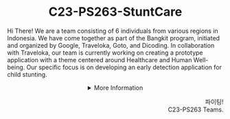 <h1 align="center"> C23-PS263-StuntCare </h1>

Hi There! We are a team consisting of 6 individuals from various regions in Indonesia. We have come together as part of the Bangkit program, initiated and organized by Google, Traveloka, Goto, and Dicoding. In collaboration with Traveloka, our team is currently working on creating a prototype application with a theme centered around Healthcare and Human Well-being. Our specific focus is on developing an early detection application for child stunting.

<details>
   <summary align="center">More Information</summary>

<h2 align="center">StuntCare</h2>
<p align="center"><img src="https://github.com/C23-PS263-STUNT-CARE/design-app/assets/103315957/9520186b-d9c0-46ae-94de-3cb2889bc499" width="200px"></p>

Our stunting detection system is designed to provide early intervention and support for children at risk. By analyzing the seven key features, we can assess a child's growth patterns and compare them against established standards. This enables us to identify potential cases of stunting and take proactive measures to address them.

<p align="center">
   Download Here!
   <br>
   <a href="https://github.com/C23-PS263-STUNT-CARE/StuntCareApp-Jetpack-Compose/raw/master/release/download/v1.0.0/StuntCare.apk" download>
      <img src="https://github.com/C23-PS263-STUNT-CARE/.github/assets/103315957/c8290c11-f83e-4e78-b367-97b4bceb1724" width="40px" />
   </a>
</p>

## Our Teams
Our team operates with three divisions for efficient collaboration:
The Machine Learning Division gathers real-time data on birth weight, birth length, body weight, body length, age, sex, and exclusive breastfeeding status and develops algorithms to optimize hotel ranking based on stunting detection, while the Mobile Development Division creates a user-friendly application interface for displaying the hotel ranking prototypes. These divisions work together, facilitated by the Cloud Computing Division, which provides data connectivity and infrastructure support. The goal is to enhance early detection of stunting in children and provide accurate hotel recommendations, ensuring their health and well-being.
   
### Machine Learning Division
   
| Bangkit ID | Name | Social Media |
|:----------:|:----:|--------------|
|M230DSX3446|Muhtarom Ahkam Maulana|[LinkedIn](https://www.linkedin.com/in/muhtaromahkam/) |
|M150DSY2152|Salma Atsila Shabiyya|[LinkedIn](https://www.linkedin.com/in/madotfx/) |

### Cloud Computing Division
| Bangkit ID | Name | Social Media |
|:----------:|:----:|--------------|
|C150DKX4320|Mohamad Nasihin Ngibad|[LinkedIn](https://www.linkedin.com/in/mohamad-nasihin-ngibad-b18479172/) |
|C331DSX4840|Mochammad Nur 'Afifudin|[LinkedIn](https://www.linkedin.com/in/mochammad-nur-afifudin-2b033617a/)  |

### Mobile Development Division
| Bangkit ID | Name | Social Media |
|:----------:|:----:|--------------|
|A331DSX1046|Febi Arifin|[LinkedIn](https://www.linkedin.com/in/febiarifin/) |
|A266DSX1042|Firmansyah Diana|[LinkedIn](https://www.linkedin.com/in/firmansyah-diana-24056b1bb/) |

## Repository
Here are the repositories associated with our project:
### Cloud Computing
1. [stuntcare-backend](https://github.com/C23-PS263-STUNT-CARE/stuntcare-backend).

### Machine Learning
1. [Machine Learning](https://github.com/C23-PS263-STUNT-CARE/Machine-Learning).
   
### Mobile Development
1. [stuntcare-app-jetpack-compose](https://github.com/C23-PS263-STUNT-CARE/StuntCareApp-Jetpack-Compose).

</details>

<p align="right"> 파이팅! <br> C23-PS263 Teams. </p>
